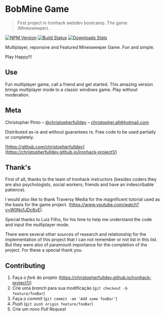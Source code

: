 # BobMine Game
> First project in Ironhack webdev bootcamp. The game (Minesweeper). 

[![NPM Version][npm-image]][npm-url]
[![Build Status][travis-image]][travis-url]
[![Downloads Stats][npm-downloads]][npm-url]

Multiplayer, reponsive and Featured Minesweeper Game. Fun and simple.

Play Happy!!!


## Use

Fun multiplayer game, call a friend and get started. This amazing version brings multiplayer mode to a classic windows game. Play without moderation. 


## Meta

Christopher Pinto – [@christopherfulldev](https://twitter.com/...) – christopher.all@hotmail.com

Distributed as-is and without guarantees rs. Free code to be used partially or completely.

[https://github.com/christopherfulldev] (https://christopherfulldev.github.io/ironhack-project1/)

## Thank's

First of all, thanks to the team of Ironhack instructors (besides coders they are also psychologists, social workers, friends and have an indescribable patience).


I would also like to thank Traversy Media for the magnificent tutorial used as the basis for the game project. (https://www.youtube.com/watch?v=W0No1JDc6vE).

Special thanks to Luiz Filho, for his time to help me understand the code and input the multiplayer mode.

There were several other sources of research and relationship for the implementation of this project that I can not remember or not list in this list. But they were also of paramount importance for the completion of the project.
For these a special thank you.



## Contributing

1. Faça o _fork_ do projeto (https://christopherfulldev.github.io/ironhack-project1/)
2. Crie uma _branch_ para sua modificação (`git checkout -b feature/fooBar`)
3. Faça o _commit_ (`git commit -am 'Add some fooBar'`)
4. _Push_ (`git push origin feature/fooBar`)
5. Crie um novo _Pull Request_

[npm-image]: https://img.shields.io/npm/v/datadog-metrics.svg?style=flat-square
[npm-url]: https://npmjs.org/package/datadog-metrics
[npm-downloads]: https://img.shields.io/npm/dm/datadog-metrics.svg?style=flat-square
[travis-image]: https://img.shields.io/travis/dbader/node-datadog-metrics/master.svg?style=flat-square
[travis-url]: https://travis-ci.org/dbader/node-datadog-metrics
[wiki]: https://github.com/seunome/seuprojeto/wiki